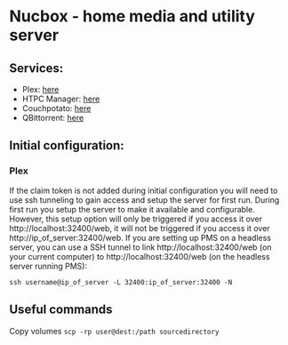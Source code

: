 
# Nucbox - home media and utility server    
 ## Services: 
- Plex: [here](/plex)    
- HTPC Manager: [here](/htpcm)    
- Couchpotato: [here](/couchpotato)
- QBittorrent: [here](/qbittorrent)  
    
## Initial configuration: 
### Plex   
If the claim token is not added during initial configuration you will need to use ssh tunneling to gain access and setup the server for first run. During first run you setup the server to make it available and configurable. However, this setup option will only be triggered if you access it over http://localhost:32400/web, it will not be triggered if you access it over http://ip_of_server:32400/web. If you are setting up PMS on a headless server, you can use a SSH tunnel to link http://localhost:32400/web (on your current computer) to http://localhost:32400/web (on the headless server running PMS):    
    
`ssh username@ip_of_server -L 32400:ip_of_server:32400 -N`  
  
## Useful commands  
  
Copy volumes 
`scp -rp user@dest:/path sourcedirectory`
